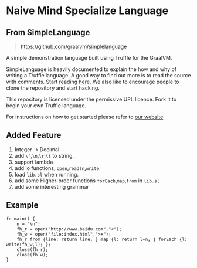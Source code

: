 # Naive Mind Specialize Language


## From SimpleLanguage
> https://github.com/graalvm/simplelanguage

A simple demonstration language built using Truffle for the GraalVM.

SimpleLanguage is heavily documented to explain the how and why of writing a
Truffle language. A good way to find out more is to read the source with
comments. Start reading [here](https://github.com/graalvm/simplelanguage/blob/master/language/src/main/java/com/oracle/truffle/sl/SLLanguage.java). 
We also like to encourage people to clone the repository and start hacking.

This repository is licensed under the permissive UPL licence. Fork it to begin
your own Truffle language.

For instructions on how to get started please refer to [our website](http://www.graalvm.org/docs/graalvm-as-a-platform/implement-language/)

## Added Feature

1. Integer -> Decimal
2. add `\"`,`\n`,`\r`,`\t` to string.
3. support lambda
4. add io functions, `open`,`readln`,`write`
5. load `lib.sl` when running.
6. add some Higher-order functions `forEach`,`map`,`from` in `lib.sl`
7. add some interesting grammar

## Example
```
fn main() {
    n = "\n";
    fh_r = open("http://www.baidu.com","<");
    fh_w = open("file:index.html",">+");
    fh_r from {line: return line; } map {l: return l+n; } forEach {l: write(fh_w,l); };
    close(fh_r);
    close(fh_w);
}
```